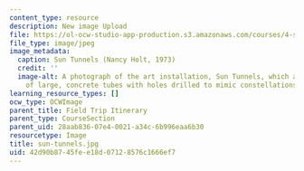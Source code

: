 ```yaml
---
content_type: resource
description: New image Upload
file: https://ol-ocw-studio-app-production.s3.amazonaws.com/courses/4-s67-landscape-experience-seminar-in-land-art-fall-2016/42d90b8745fee18d07128576c1666ef7_sun-tunnels.jpg
file_type: image/jpeg
image_metadata:
  caption: Sun Tunnels (Nancy Holt, 1973)
  credit: ''
  image-alt: A photograph of the art installation, Sun Tunnels, which are comprised
    of large, concrete tubes with holes drilled to mimic constellations.
learning_resource_types: []
ocw_type: OCWImage
parent_title: Field Trip Itinerary
parent_type: CourseSection
parent_uid: 28aab836-07e4-0021-a34c-6b996eaa6b30
resourcetype: Image
title: sun-tunnels.jpg
uid: 42d90b87-45fe-e18d-0712-8576c1666ef7
---
```

